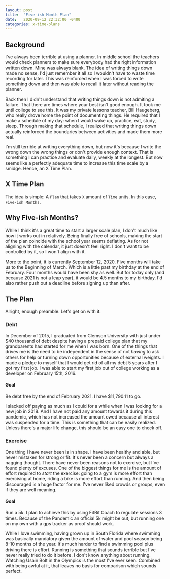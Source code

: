 ```yaml
---
layout: post
title:  "Five-ish Month Plan"
date:   2020-09-12 22:32:00 -0400
categories: x-time-plans
---
```


## Background
I've always been terrible at using a planner. In middle school the teachers would check planners to make sure everybody had the right information written down. Mine was always blank. The idea of writing things down made no sense, I'd just remember it all so I wouldn't have to waste time recording for later. This was reinforced when I was forced to write something down and then was able to recall it later without reading the planner.

Back then I didn't understand that writing things down is not admiting a failure. That there are times where your best isn't good enough. It took me until college to see this. It was my private lessons teacher, Bill Haugeberg, who really drove home the point of documenting things. He required that I make a schedule of my day: when I would wake up, practice, eat, study, sleep. Through making that schedule, I realized that writing things down actually reinforced the boundaries between activities and made them more real.

I'm still terrible at writing everything down, but now it's because I write the wrong down the wrong things or don't provide enough context. That is something I can practice and evaluate daily, weekly at the longest. But now seems like a perfectly adequate time to increase this time scale by a smidge. Hence, an X Time Plan.

## X Time Plan
The idea is simple: A `Plan` that takes `X` amount of `Time` units. In this case, `Five-ish Months`.

## Why Five-ish Months?
While I think it's a great time to start a larger scale plan, I don't much like how it works out in relatively. Being finally free of schools, making the start of the plan coincide with the school year seems deflating. As for not aligning with the calendar, it just doesn't feel right. I don't want to be controlled by it, so I won't align with it.

More to the point, it is currently September 12, 2020. Five months will take us to the Beginning of March. Which is a little past my birthday at the end of February. Four months would have been shy as well. But for today only (and because 2021 is not a leap year), it would be 4.5 months to my birthday. I'd also rather push out a deadline before signing up than after.

## The Plan
Alright, enough preamble. Let's get on with it.

### Debt
In December of 2015, I graduated from Clemson University with just under $40 thousand of debt despite having a prepaid college plan that my grandparents had started for me when I was born. One of the things that drives me is the need to be independent in the sense of not _having_ to ask others for help or turning down opportunities because of external weights. I made a pledge to myself that I would get rid of all my debt 5 years after I got my first job. I was able to start my first job out of college working as a developer on February 15th, 2016.

#### Goal
Be debt free by the end of February 2021. I have $11,790.11 to go.

I slacked off paying as much as I could for a while when I was looking for a new job in 2018. And I have not paid any amount towards it during this pandemic, which has not increased the amount owed because all interest was suspended for a time. This is something that can be easily realized. Unless there's a major life change, this should be an easy one to check off.

### Exercise
One thing I have never been is in shape. I have been healthy and able, but never mistaken for strong or fit. It's never been a concern but always a nagging thought. There have never been reasons not to exercise, but I've found plenty of excuses. One of the biggest things for me is the amount of effort required to _start_ the exercise: going to a gym is more effort than exercising at home, riding a bike is more effort than running. And then being discouraged is a huge factor for me. I've never liked crowds or groups, even if they are well meaning.

#### Goal
Run a 5k. I plan to achieve this by using FitBit Coach to regulate sessions 3 times. Because of the Pandemic an official 5k might be out, but running one on my own with a gps tracker as proof should work.

While I love swimming, having grown up in South Florida where swimming was basically mandatory given the amount of water and pool season being 8-10 months of the year. It's much harder to find a swimming pool plus driving there is effort. Running is something that sounds terrible but I've never really tried to do it before. I don't know anything about running. Watching Usain Bolt in the Olympics is the most I've ever seen. Combined with being awful at it, that leaves no basis for comparison which sounds perfect.
